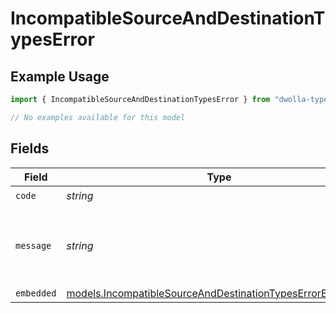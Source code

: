 # IncompatibleSourceAndDestinationTypesError

## Example Usage

```typescript
import { IncompatibleSourceAndDestinationTypesError } from "dwolla-typescript/models/errors";

// No examples available for this model
```

## Fields

| Field                                                                                                                           | Type                                                                                                                            | Required                                                                                                                        | Description                                                                                                                     | Example                                                                                                                         |
| ------------------------------------------------------------------------------------------------------------------------------- | ------------------------------------------------------------------------------------------------------------------------------- | ------------------------------------------------------------------------------------------------------------------------------- | ------------------------------------------------------------------------------------------------------------------------------- | ------------------------------------------------------------------------------------------------------------------------------- |
| `code`                                                                                                                          | *string*                                                                                                                        | :heavy_check_mark:                                                                                                              | N/A                                                                                                                             | ValidationError                                                                                                                 |
| `message`                                                                                                                       | *string*                                                                                                                        | :heavy_check_mark:                                                                                                              | N/A                                                                                                                             | Validation error(s) present. See embedded errors list for more details.                                                         |
| `embedded`                                                                                                                      | [models.IncompatibleSourceAndDestinationTypesErrorEmbedded](../../models/incompatiblesourceanddestinationtypeserrorembedded.md) | :heavy_minus_sign:                                                                                                              | N/A                                                                                                                             |                                                                                                                                 |